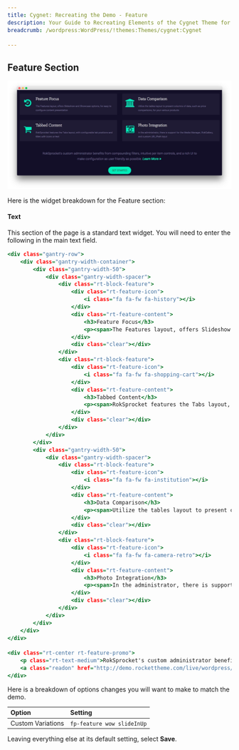 ```yaml
---
title: Cygnet: Recreating the Demo - Feature
description: Your Guide to Recreating Elements of the Cygnet Theme for WordPress
breadcrumb: /wordpress:WordPress/!themes:Themes/cygnet:Cygnet

---
```


Feature Section
-----

![Feature](assets/demo_5.jpeg)

Here is the widget breakdown for the Feature section:

#### Text

This section of the page is a standard text widget. You will need to enter the following in the main text field.

~~~ .html
<div class="gantry-row">
    <div class="gantry-width-container">
        <div class="gantry-width-50">
            <div class="gantry-width-spacer">
                <div class="rt-block-feature">
                    <div class="rt-feature-icon">
                        <i class="fa fa-fw fa-history"></i>
                    </div>
                    <div class="rt-feature-content">
                        <h3>Feature Focus</h3>  
                        <p><span>The Features layout, offers Slideshow and Showcase options, for easy to configure content presentation</span></p>
                    </div>
                    <div class="clear"></div>
                </div>
                <div class="rt-block-feature">
                    <div class="rt-feature-icon">
                        <i class="fa fa-fw fa-shopping-cart"></i>
                    </div>
                    <div class="rt-feature-content">
                        <h3>Tabbed Content</h3> 
                        <p><span>RokSprocket features the Tabs layout, with configurable tab positions and titles with icons or text</span></p>
                    </div>
                    <div class="clear"></div>
                </div>              
            </div>
        </div>  
        <div class="gantry-width-50">
            <div class="gantry-width-spacer">
                <div class="rt-block-feature">
                    <div class="rt-feature-icon">
                        <i class="fa fa-fw fa-institution"></i>
                    </div>
                    <div class="rt-feature-content">
                        <h3>Data Comparison</h3>    
                        <p><span>Utilize the tables layout to present columns of data, such as price comparisons, for your various products</span></p>
                    </div>
                    <div class="clear"></div>
                </div>
                <div class="rt-block-feature">
                    <div class="rt-feature-icon">
                        <i class="fa fa-fw fa-camera-retro"></i>
                    </div>
                    <div class="rt-feature-content">
                        <h3>Photo Integration</h3>  
                        <p><span>In the administrator, there is support for the Media Manager, RokGallery, and custom URL/Path input</span></p>
                    </div>
                    <div class="clear"></div>
                </div>              
            </div>
        </div>                                      
    </div>
</div>

<div class="rt-center rt-feature-promo">
    <p class="rt-text-medium">RokSprocket's custom administrator benefits from compounding filters, intuitive per item controls, and a rich UI to make configuration as user friendly as possible. <a href="http://demo.rockettheme.com/live/wordpress/cygnet/features-overview/" class="readon3">Learn More</a></p>
    <a class="readon" href="http://demo.rockettheme.com/live/wordpress/cygnet/features-overview/">Get Started</a>
</div>
~~~

Here is a breakdown of options changes you will want to make to match the demo.

| Option            | Setting                    |
| :---------------- | :---------                 |
| Custom Variations | `fp-feature wow slideInUp` |

Leaving everything else at its default setting, select **Save**.
